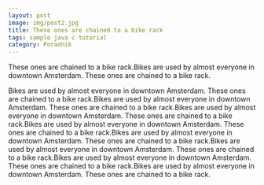 ```yaml
---
layout: post
image: img/post2.jpg
title: These ones are chained to a bike rack
tags: sample java c tutorial
category: Poradnik
---
```

These ones are chained to a bike rack.Bikes are used by almost everyone in downtown Amsterdam. These ones are chained to a bike rack.

Bikes are used by almost everyone in downtown Amsterdam. These ones are chained to a bike rack.Bikes are used by almost everyone in downtown Amsterdam. These ones are chained to a bike rack.Bikes are used by almost everyone in downtown Amsterdam. These ones are chained to a bike rack.Bikes are used by almost everyone in downtown Amsterdam. These ones are chained to a bike rack.Bikes are used by almost everyone in downtown Amsterdam. These ones are chained to a bike rack.Bikes are used by almost everyone in downtown Amsterdam. These ones are chained to a bike rack.Bikes are used by almost everyone in downtown Amsterdam. These ones are chained to a bike rack.Bikes are used by almost everyone in downtown Amsterdam. These ones are chained to a bike rack.
